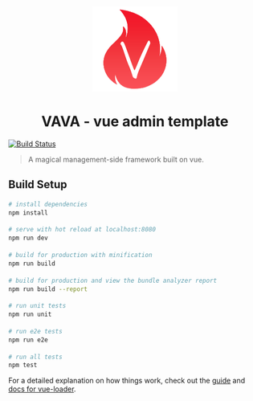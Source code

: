 <p align="center"><img src="./static/images/logo.png"/></p>
<h1 align="center">VAVA - vue admin template</h1>

[![Build Status](https://www.travis-ci.org/letsbug/vava.svg?branch=master)](https://www.travis-ci.org/letsbug/vava)

> A magical management-side framework built on vue.

## Build Setup

``` bash
# install dependencies
npm install

# serve with hot reload at localhost:8080
npm run dev

# build for production with minification
npm run build

# build for production and view the bundle analyzer report
npm run build --report

# run unit tests
npm run unit

# run e2e tests
npm run e2e

# run all tests
npm test
```

For a detailed explanation on how things work, check out the [guide](http://vuejs-templates.github.io/webpack/) and [docs for vue-loader](http://vuejs.github.io/vue-loader).
